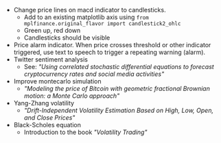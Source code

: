 * Change price lines on macd indicator to candlesticks.
  * Add to an existing matplotlib axis using `from mplfinance.original_flavor import candlestick2_ohlc`
  * Green up, red down
  * Candlesticks should be visible
* Price alarm indicator. When price crosses threshold or other indicator triggered, use text to speech to trigger a repeating warning (alarm).
* Twitter sentiment analysis
  * See: *"Using correlated stochastic differential equations to forecast cryptocurrency rates and social media activities"*
* Improve montecarlo simulation
  * *"Modeling the price of Bitcoin with geometric fractional Brownian motion: a Monte Carlo approach"*
* Yang-Zhang volatility
  * *"Drift-Independent Volatility Estimation Based on High, Low, Open, and Close Prices"*
* Black-Scholes equation
  * Introduction to the book *"Volatility Trading"*

